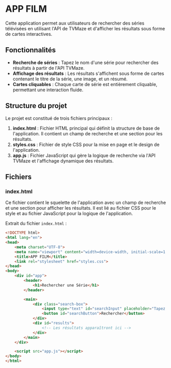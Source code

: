 # APP FILM

Cette application permet aux utilisateurs de rechercher des séries télévisées en utilisant l'API de TVMaze et d'afficher les résultats sous forme de cartes interactives.

## Fonctionnalités

- **Recherche de séries** : Tapez le nom d'une série pour rechercher des résultats à partir de l'API TVMaze.
- **Affichage des résultats** : Les résultats s'affichent sous forme de cartes contenant le titre de la série, une image, et un résumé.
- **Cartes cliquables** : Chaque carte de série est entièrement cliquable, permettant une interaction fluide.

## Structure du projet

Le projet est constitué de trois fichiers principaux :

1. **index.html** : Fichier HTML principal qui définit la structure de base de l'application. Il contient un champ de recherche et une section pour les résultats.
2. **styles.css** : Fichier de style CSS pour la mise en page et le design de l'application.
3. **app.js** : Fichier JavaScript qui gère la logique de recherche via l'API TVMaze et l'affichage dynamique des résultats.

## Fichiers

### index.html

Ce fichier contient le squelette de l'application avec un champ de recherche et une section pour afficher les résultats. Il est lié au fichier CSS pour le style et au fichier JavaScript pour la logique de l'application.

Extrait du fichier `index.html` :
```html
<!DOCTYPE html>
<html lang="en">
<head>
    <meta charset="UTF-8">
    <meta name="viewport" content="width=device-width, initial-scale=1.0">
    <title>APP FILM</title>
    <link rel="stylesheet" href="styles.css">
</head>
<body>
    <div id="app">
        <header>
            <h1>Rechercher une Série</h1>
        </header>

        <main>
            <div class="search-box">
                <input type="text" id="searchInput" placeholder="Tapez le nom d'une série..." />
                <button id="searchButton">Rechercher</button>
            </div>
            <div id="results">
                <!-- Les résultats apparaîtront ici -->
            </div>
        </main>
    </div>

    <script src="app.js"></script>
</body>
</html>
